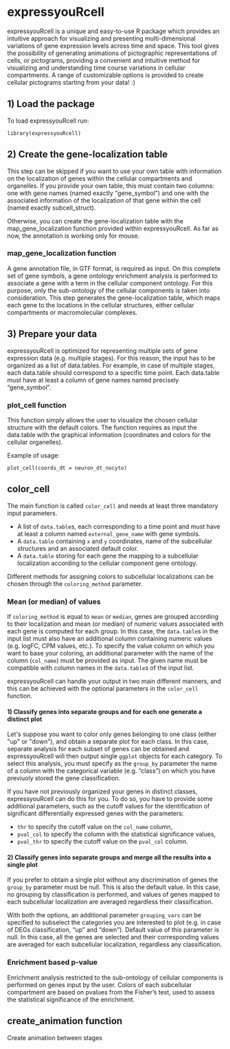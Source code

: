 # expressyouRcell
expressyouRcell is a unique and easy-to-use R package which provides an intuitive approach for visualizing and presenting multi-dimensional variations of gene expression levels across time and space. This tool gives the possibility of generating animations of pictographic representations of cells, or pictograms, providing a convenient and intuitive method for visualizing and understanding time course variations in cellular compartments. 
A range of customizable options is provided to create cellular pictograms starting from your data! :)

## 1) Load the package
To load expressyouRcell run:
```
library(expressyouRcell)
```

## 2) Create the gene-localization table
This step can be skipped if you want to use your own table with information on the localization of genes within the cellular compartments and organelles. If you provide your own table, this must contain two columns: one with gene names (named exactly "gene_symbol") and one with the associated information of the localization of that gene within the cell (named exactly subcell_struct).

Otherwise, you can create the gene-localization table with the map_gene_localization function provided within expressyouRcell. As far as now, the annotation is working only for mouse.

### map_gene_localization function
A gene annotation file, in GTF format, is required as input. On this complete set of gene symbols, a gene ontology enrichment analysis is performed to associate a gene with a term in the cellular component ontology. For this purpose, only the sub-ontology of the cellular components is taken into consideration. This step generates the gene-localization table, which maps each gene to the locations in the cellular structures, either cellular compartments or macromolecular complexes. 

## 3) Prepare your data
expressyouRcell is optimized for representing multiple sets of gene expression data (e.g. multiple stages). For this reason, the input has to be organized as a list of data.tables. For example, in case of multiple stages, each data.table should correspond to a specific time point. 
Each data.table must have at least a column of gene names named precisely “gene_symbol”.

### plot_cell function
This function simply allows the user to visualize the chosen cellular structure with the default colors. The function requires as input the data.table with the graphical information (coordinates and colors for the cellular organelles). 

Example of usage:
```
plot_cell(coords_dt = neuron_dt_nocyto)
```

## color_cell
The main function is called ```color_cell``` and needs at least three mandatory input parameters.
* A list of ```data.table```s, each corresponding to a time point and must have at least a column named ```external_gene_name``` with gene symbols.
* A ```data.table``` containing ```x``` and ```y``` coordinates, name of the subcellular structures and an associated default color.
* A ```data.table``` storing for each gene the mapping to a subcellular localization according to the cellular component gene ontology. 

Different methods for assigning colors to subcellular localizations can be chosen through the ```coloring_method``` parameter. 

### Mean (or median) of values
If  ```coloring_method``` is equal to ```mean``` or ```median```,  genes are grouped according to their localization and mean (or median) of numeric values associated with each gene is computed for each group. In this case, the ```data.table```s  in the input list must also have an additional column containing numeric values (e.g. logFC, CPM values, etc.). To specify the value column on which you want to base your coloring, an additional parameter with the name of the column (```col_name```) must be provided as input. The given name must be compatible with column names in the ```data.table```s of the input list. 

expressyouRcell can handle your output in two main different manners, and this can be achieved with the optional parameters in the ```color_cell``` function.

#### 1) Classify genes into separate groups and for each one generate a distinct plot
Let's suppose you want to color only genes belonging to one class (either "up" or "down"), and obtain a separate plot for each class. In this case, separate analysis for each subset of genes can be obtained and expressyouRcell will then output single ```ggplot``` objects for each category. 
To select this analysis, you must specify as the ```group_by``` parameter the name of a column with the categorical variable (e.g. “class”) on which you have previuoly stored the gene classification. 

If you have not previously organized your genes in distinct classes, expressyouRcell can do this for you. To do so, you have to provide some additional parameters, such as the cutoff values for the identification of significant differentially expressed genes with the parameters:
* ```thr``` to specify the cutoff value on the ```col_name``` column, 
* ```pval_col``` to specify the column with the statistical significance values,
* ```pval_thr``` to specify the cutoff value on the ```pval_col``` column.

#### 2) Classify genes into separate groups and merge all the results into a single plot 
If you prefer to obtain a single plot without any discrimination of genes the ```group_by``` parameter must be null. This is also the default value. In this case, no grouping by classification is performed, and values of genes mapped to each subcellular localization are averaged regardless their classification. 

With both the options, an additional parameter ```grouping_vars``` can be specified to subselect the categories you are interested to plot (e.g. in case of DEGs classification, “up” and “down”). Default value of this parameter is null. In this case, all the genes are selected and their corresponding values are averaged for each subcellular localization, regardless any classification.

### Enrichment based p-value
Enrichment analysis restricted to the sub-ontology of cellular components is performed on genes input by the user. Colors of each subcellular compartment are based on pvalues from the Fisher’s test, used to assess the statistical significance of the enrichment.

## create_animation function
Create animation between stages
